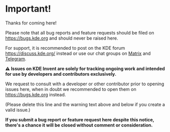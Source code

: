 # Important!

Thanks for coming here!

Please note that all bug reports and feature requests should be filed on https://bugs.kde.org and should never be raised here.

For support, it is recommended to post on the KDE forum https://discuss.kde.org/ instead or use our chat groups on [Matrix](https://go.kde.org/matrix/#/#kdenlive:kde.org) and [Telegram](https://t.me/kdenlive).

**:warning: Issues on KDE Invent are solely for tracking ongoing work and intended for use by developers and contributors exclusively.**

We request to consult with a developer or other contributor prior to opening issues here, when in doubt we recommended to open them on https://bugs.kde.org instead.

(Please delete this line and the warning text above and below if you create a valid issue.)

**If you submit a bug report or feature request here despite this notice, there's a chance it will be closed without comment or consideration.**
